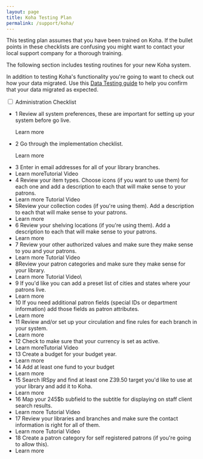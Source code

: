 ```yaml
---
layout: page
title: Koha Testing Plan
permalink: /support/koha/
---
```


<link rel="stylesheet" href="{{ site.baseurl }}/assets/css/style.css">
<script src="https://use.typekit.net/sco1mxn.js"></script>
<script>try{Typekit.load({ async: true });}catch(e){}</script>
  <script src="https://use.fontawesome.com/7f1eb31462.js"></script>

  <div class='documentation_content'>

  <section class='focus'><p>This testing plan assumes that you have been trained on Koha. If the bullet points in these checklists are confusing you might want to contact your local support company for a thorough training.</p></section>

  <p>The following section includes testing routines for your new Koha system.</p>


  <p>In addition to testing Koha's functionality you're going to want to check out how your data migrated. Use this <a href="">Data Testing guide</a> to help you confirm that your data migrated as expected.</p>
  <div class='expand-wrapper'>
  <input type="checkbox" id="bee" class="expand-input"/>
  <label class="expand-label" for="bee">Administration Checklist</label>
  <div class='expand-content'>
  <ul>
  <li><span class="number">1</span> <span>Review all system preferences, these are important for setting up your system before go live.</span>
<p><span class="ghost_button_small">Learn more</span></p></li>
  <li><span class="number">2</span> Go through the implementation checklist.
  <p><span class="ghost_button_small">Learn more</span></p></li>
  <li><span class="number">3</span> Enter in email addresses for all of your library branches.</li>
  <li><span class="ghost_button_small">Learn more</span><span class="ghost_button_small">Tutorial Video</span></li>
  <li><span class="number">4</span> Review your item types. Choose icons (if you want to use them) for each one and add a description to each that will make sense to your patrons.</li>
  <li><span class="ghost_button_small">Learn more</span> <span class="ghost_button_small">Tutorial Video</span></li>
  <li><span class="number">5</span>Review your collection codes (if you're using them). Add a description to each that will make sense to your patrons.</li>
  <li><span class="ghost_button_small">Learn more</span></li>
  <li><span class="number">6</span> Review your shelving locations (if you're using them). Add a description to each that will make sense to your patrons.</li>
  <li><span class="ghost_button_small">Learn more</span></li>
  <li><span class="number">7</span> Review your other authorized values and make sure they make sense to you and your patrons.</li>
  <li><span class="ghost_button_small">Learn more</span> <span class="ghost_button_small">Tutorial Video</span></li>
  <li><span class="number">8</span>Review your patron categories and make sure they make sense for your library.</li>
  <li><span class="ghost_button_small">Learn more</span> <span class="ghost_button_small">Tutorial Video</span>\</li>
  <li><span class="number">9</span> If you'd like you can add a preset list of cities and states where your patrons live.</li></li>
  <li><span class="ghost_button_small">Learn more</span></li>
  <li><span class="number">10</span> If you need additional patron fields (special IDs or department information) add those fields as patron attributes.</li>
  <li><span class="ghost_button_small">Learn more</span></li>
  <li><span class="number">11</span> Review and/or set up your circulation and fine rules for each branch in your system.</li>
  <li><span class="ghost_button_small">Learn more</span></li>
  <li><span class="number">12</span> Check to make sure that your currency is set as active.</li>
  <li><span class="ghost_button_small">Learn more</span><span class="ghost_button_small">Tutorial Video</span></li>
  <li><span class="number">13</span> Create a budget for your budget year.</li>
  <li><span class="ghost_button_small">Learn more</span></li>
  <li><span class="number">14</span> Add at least one fund to your budget</li>
  <li><span class="ghost_button_small">Learn more</span></li>
  <li><span class="number">15</span> Search IRSpy and find at least one Z39.50 target you'd like to use at your library and add it to Koha.</li>
  <li><span class="ghost_button_small">Learn more</span></li>
  <li><span class="number">16</span> Map your 245$b subfield to the subtitle for displaying on staff client search results.</li>
  <li><span class="ghost_button_small">Learn more</span> <span class="ghost_button_small">Tutorial Video</span></li>
  <li><span class="number">17</span> Review your libraries and branches and make sure the contact information is right for all of them.</li>
  <li><span class="ghost_button_small">Learn more</span> <span class="ghost_button_small">Tutorial Video</span></li>
  <li><span class="number">18</span> Create a patron category for self registered patrons (if you're going to allow this).</li>
  <li><span class="ghost_button_small">Learn more</span></li>
  </ul>

  </div>
  </div>

  <script src="http://code.jquery.com/jquery-3.2.1.min.js" integrity="sha256-hwg4gsxgFZhOsEEamdOYGBf13FyQuiTwlAQgxVSNgt4=" crossorigin="anonymous"></script>
  <script src="js/imagesloaded.js"></script>
  <script src="js/skrollr.js"></script>
  <script src="js/_main.js"></script>
  <script src="http://cdnjs.cloudflare.com/ajax/libs/lettering.js/0.6.1/jquery.lettering.min.js"></script>
